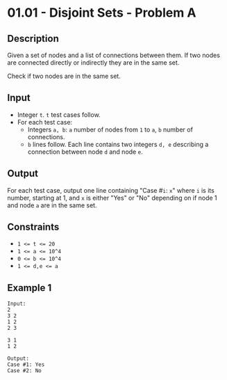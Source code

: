 # 01.01 - Disjoint Sets - Problem A

## Description
Given a set of nodes and a list of connections between them. 
If two nodes are connected directly or indirectly they are in the same set.

Check if two nodes are in the same set.

## Input
- Integer `t`. `t` test cases follow.
- For each test case:
  - Integers `a, b`: `a` number of nodes from `1` to `a`, `b` number of connections.
  - `b` lines follow. Each line contains two integers `d, e` describing a connection between node `d` and node `e`.

## Output
For each test case, output one line containing "Case #`i`: `x`" where `i` is its number, starting at 1, 
and `x` is either "Yes" or "No" depending on if node 1 and node `a` are in the same set.

## Constraints
- `1 <= t <= 20`
- `1 <= a <= 10^4`
- `0 <= b <= 10^4`
- `1 <= d,e <= a`

## Example 1
```
Input:
2
3 2
1 2
2 3

3 1
1 2

Output:
Case #1: Yes
Case #2: No
```
